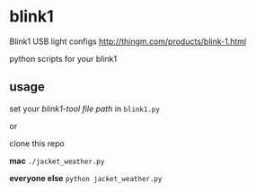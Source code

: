 blink1
======

Blink1 USB light configs http://thingm.com/products/blink-1.html

python scripts for your blink1

## usage
set your *blink1-tool file path* in `blink1.py`

or 

clone this repo 

**mac** `./jacket_weather.py`

**everyone else** `python jacket_weather.py`

